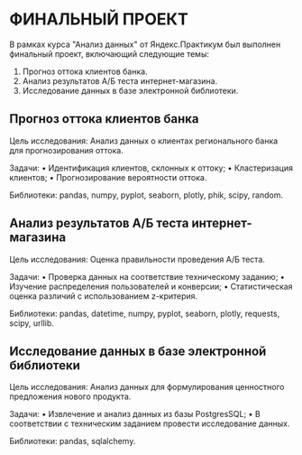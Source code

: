 # ФИНАЛЬНЫЙ ПРОЕКТ

В рамках курса "Анализ данных" от Яндекс.Практикум был выполнен финальный проект, включающий следующие темы:

1.	Прогноз оттока клиентов банка.
2.	Анализ результатов А/Б теста интернет-магазина.
3.	Исследование данных в базе электронной библиотеки.

## Прогноз оттока клиентов банка

Цель исследования: Анализ данных о клиентах регионального банка для прогнозирования оттока.

Задачи:
•	Идентификация клиентов, склонных к оттоку;
•	Кластеризация клиентов;
•	Прогнозирование вероятности оттока.

Библиотеки: pandas, numpy, pyplot, seaborn, plotly, phik, scipy, random.

## Анализ результатов А/Б теста интернет-магазина

Цель исследования: Оценка правильности проведения А/Б теста.

Задачи:
•	Проверка данных на соответствие техническому заданию;
•	Изучение распределения пользователей и конверсии;
•	Статистическая оценка различий с использованием z-критерия.

Библиотеки: pandas, datetime, numpy, pyplot, seaborn, plotly, requests, scipy, urllib.

## Исследование данных в базе электронной библиотеки

Цель исследования: Анализ данных для формулирования ценностного предложения нового продукта.

Задачи: 
•	Извлечение и анализ данных из базы PostgresSQL;
•	В соответствии с техническим заданием провести исследование данных.

Библиотеки: pandas, sqlalchemy.